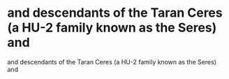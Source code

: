 # and descendants of the Taran Ceres (a HU-2 family known as the Seres) and

and descendants of the Taran Ceres (a HU-2 family known as the Seres) and